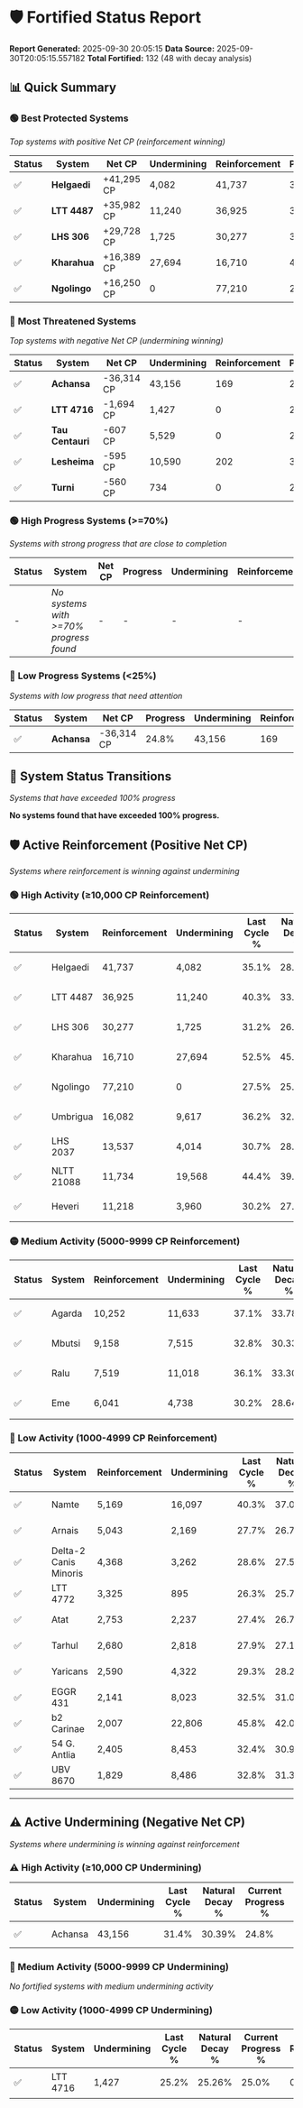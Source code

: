 # 🛡️ Fortified Status Report

**Report Generated:** 2025-09-30 20:05:15
**Data Source:** 2025-09-30T20:05:15.557182
**Total Fortified:** 132 (48 with decay analysis)

## 📊 Quick Summary

### 🟢 **Best Protected Systems**
*Top systems with positive Net CP (reinforcement winning)*

| Status | System | Net CP | Undermining | Reinforcement | Progress |
|--------|--------|--------|-------------|---------------|----------|
| ✅ | **Helgaedi** | +41,295 CP | 4,082 | 41,737 | 34.5% |
| ✅ | **LTT 4487** | +35,982 CP | 11,240 | 36,925 | 38.6% |
| ✅ | **LHS 306** | +29,728 CP | 1,725 | 30,277 | 30.9% |
| ✅ | **Kharahua** | +16,389 CP | 27,694 | 16,710 | 48.2% |
| ✅ | **Ngolingo** | +16,250 CP | 0 | 77,210 | 27.5% |

### 🔴 **Most Threatened Systems**
*Top systems with negative Net CP (undermining winning)*

| Status | System | Net CP | Undermining | Reinforcement | Progress |
|--------|--------|--------|-------------|---------------|----------|
| ✅ | **Achansa** | -36,314 CP | 43,156 | 169 | 24.8% |
| ✅ | **LTT 4716** | -1,694 CP | 1,427 | 0 | 25.0% |
| ✅ | **Tau Centauri** | -607 CP | 5,529 | 0 | 29.0% |
| ✅ | **Lesheima** | -595 CP | 10,590 | 202 | 32.6% |
| ✅ | **Turni** | -560 CP | 734 | 0 | 25.5% |

### 🟢 **High Progress Systems (>=70%)**
*Systems with strong progress that are close to completion*

| Status | System | Net CP | Progress | Undermining | Reinforcement |
|--------|--------|--------|----------|-------------|---------------|
| - | *No systems with >=70% progress found* | - | - | - | - |

### 🔴 **Low Progress Systems (<25%)**
*Systems with low progress that need attention*

| Status | System | Net CP | Progress | Undermining | Reinforcement |
|--------|--------|--------|----------|-------------|---------------|
| ✅ | **Achansa** | -36,314 CP | 24.8% | 43,156 | 169 |
## 🔄 System Status Transitions
*Systems that have exceeded 100% progress*

**No systems found that have exceeded 100% progress.**

## 🛡️ Active Reinforcement (Positive Net CP)
*Systems where reinforcement is winning against undermining*

### 🟢 High Activity (≥10,000 CP Reinforcement)

| Status | System | Reinforcement | Undermining | Last Cycle % | Natural Decay % | Current Progress % | Current CP | Net CP | Activity |
|--------|--------|---------------|-------------|--------------|-----------------|-------------------|------------|--------|----------|
| ✅ | Helgaedi | 41,737 | 4,082 | 35.1% | 28.15% | 34.5% | 224,249 | +41,295 | 🟢 High Reinforcement |
| ✅ | LTT 4487 | 36,925 | 11,240 | 40.3% | 33.06% | 38.6% | 250,900 | +35,982 | 🟢 High Reinforcement |
| ✅ | LHS 306 | 30,277 | 1,725 | 31.2% | 26.33% | 30.9% | 200,850 | +29,728 | 🟢 High Reinforcement |
| ✅ | Kharahua | 16,710 | 27,694 | 52.5% | 45.68% | 48.2% | 313,300 | +16,389 | 🟢 High Reinforcement |
| ✅ | Ngolingo | 77,210 | 0 | 27.5% | 25.00% | 27.5% | 178,750 | +16,250 | 🟢 High Reinforcement |
| ✅ | Umbrigua | 16,082 | 9,617 | 36.2% | 32.28% | 34.7% | 225,550 | +15,706 | 🟢 High Reinforcement |
| ✅ | LHS 2037 | 13,537 | 4,014 | 30.7% | 28.09% | 30.1% | 195,650 | +13,083 | 🟢 High Reinforcement |
| ✅ | NLTT 21088 | 11,734 | 19,568 | 44.4% | 39.65% | 41.4% | 269,100 | +11,378 | 🟢 High Reinforcement |
| ✅ | Heveri | 11,218 | 3,960 | 30.2% | 27.96% | 29.6% | 192,400 | +10,648 | 🟢 High Reinforcement |

### 🟡 Medium Activity (5000-9999 CP Reinforcement)

| Status | System | Reinforcement | Undermining | Last Cycle % | Natural Decay % | Current Progress % | Current CP | Net CP | Activity |
|--------|--------|---------------|-------------|--------------|-----------------|-------------------|------------|--------|----------|
| ✅ | Agarda | 10,252 | 11,633 | 37.1% | 33.78% | 35.3% | 229,450 | +9,884 | 🟡 Medium Reinforcement |
| ✅ | Mbutsi | 9,158 | 7,515 | 32.8% | 30.33% | 31.6% | 205,400 | +8,242 | 🟡 Medium Reinforcement |
| ✅ | Ralu | 7,519 | 11,018 | 36.1% | 33.30% | 34.4% | 223,599 | +7,123 | 🟡 Medium Reinforcement |
| ✅ | Eme | 6,041 | 4,738 | 30.2% | 28.64% | 29.5% | 191,750 | +5,607 | 🟡 Medium Reinforcement |

### 🔴 Low Activity (1000-4999 CP Reinforcement)

| Status | System | Reinforcement | Undermining | Last Cycle % | Natural Decay % | Current Progress % | Current CP | Net CP | Activity |
|--------|--------|---------------|-------------|--------------|-----------------|-------------------|------------|--------|----------|
| ✅ | Namte | 5,169 | 16,097 | 40.3% | 37.06% | 37.8% | 245,699 | +4,784 | 🔵 Low Reinforcement |
| ✅ | Arnais | 5,043 | 2,169 | 27.7% | 26.70% | 27.4% | 178,099 | +4,555 | 🔵 Low Reinforcement |
| ✅ | Delta-2 Canis Minoris | 4,368 | 3,262 | 28.6% | 27.50% | 28.1% | 182,650 | +3,876 | 🔵 Low Reinforcement |
| ✅ | LTT 4772 | 3,325 | 895 | 26.3% | 25.76% | 26.2% | 170,300 | +2,843 | 🔵 Low Reinforcement |
| ✅ | Atat | 2,753 | 2,237 | 27.4% | 26.75% | 27.1% | 176,150 | +2,267 | 🔵 Low Reinforcement |
| ✅ | Tarhul | 2,680 | 2,818 | 27.9% | 27.17% | 27.5% | 178,750 | +2,174 | 🔵 Low Reinforcement |
| ✅ | Yaricans | 2,590 | 4,322 | 29.3% | 28.28% | 28.6% | 185,900 | +2,087 | 🔵 Low Reinforcement |
| ✅ | EGGR 431 | 2,141 | 8,023 | 32.5% | 31.04% | 31.3% | 203,450 | +1,678 | 🔵 Low Reinforcement |
| ✅ | b2 Carinae | 2,007 | 22,806 | 45.8% | 42.05% | 42.3% | 274,950 | +1,656 | 🔵 Low Reinforcement |
| ✅ | 54 G. Antlia | 2,405 | 8,453 | 32.4% | 30.90% | 31.1% | 202,150 | +1,316 | 🔵 Low Reinforcement |
| ✅ | UBV 8670 | 1,829 | 8,486 | 32.8% | 31.31% | 31.5% | 204,750 | +1,260 | 🔵 Low Reinforcement |


---

## ⚠️ Active Undermining (Negative Net CP)
*Systems where undermining is winning against reinforcement*

### ⚠️ High Activity (≥10,000 CP Undermining)

| Status | System | Undermining | Last Cycle % | Natural Decay % | Current Progress % | Reinforcement | Current CP | Net CP | Activity |
|--------|--------|-------------|--------------|-----------------|-------------------|---------------|------------|--------|----------|
| ✅ | Achansa | 43,156 | 31.4% | 30.39% | 24.8% | 169 | 161,200 | -36,314 | ⚠️ High Undermining |

### 🔶 Medium Activity (5000-9999 CP Undermining)

*No fortified systems with medium undermining activity*

### 🟡 Low Activity (1000-4999 CP Undermining)

| Status | System | Undermining | Last Cycle % | Natural Decay % | Current Progress % | Reinforcement | Current CP | Net CP | Activity |
|--------|--------|-------------|--------------|-----------------|-------------------|---------------|------------|--------|----------|
| ✅ | LTT 4716 | 1,427 | 25.2% | 25.26% | 25.0% | 0 | 162,500 | -1,694 | 🟡 Low Undermining |
